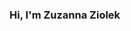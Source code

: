 ### Hi, I'm Zuzanna Ziolek

<!--
I go by Zu, I'm a 2nd year undergrad at Aberystwyth Uni. I'm a passionate programmer and I'm **currently working** on a mobile app. 
My **current modules** are : Modelling Persistent Data, C and C++, Algorithm Design and Data Structures and Scientific Python. 
Here are some ideas to get you started:

- 🔭 I’m currently working on ...
- 🌱 I’m currently learning ...
- 👯 I’m looking to collaborate on ...
- 🤔 I’m looking for help with ...
- 💬 Ask me about ...
- 📫 How to reach me: ...
- 😄 Pronouns: ...
- ⚡ Fun fact: ...
-->
